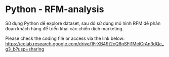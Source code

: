 # Python - RFM-analysis
Sử dụng Python để explore dataset, sau đó sử dụng mô hình RFM để phân đoạn khách hàng để triển khai các chiến dịch marketing.

Please check the coding file or access via the link below:  
https://colab.research.google.com/drive/1FrXB49t2cQ8nSFj1MelCrAn3dQc_g3_b?usp=sharing
